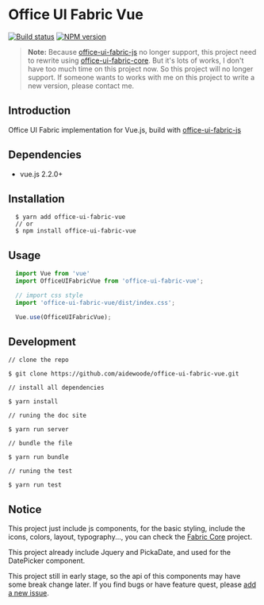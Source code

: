 # Office UI Fabric Vue
[![Build status](https://travis-ci.org/aidewoode/office-ui-fabric-vue.svg?branch=master)](https://travis-ci.org/aidewoode/office-ui-fabric-vue)
[![NPM version](https://img.shields.io/npm/v/office-ui-fabric-vue.svg)](https://www.npmjs.com/package/office-ui-fabric-vue)

> **Note:** Because [office-ui-fabric-js](https://github.com/OfficeDev/office-ui-fabric-js) no longer support, this project need to rewrite using [office-ui-fabric-core](https://github.com/OfficeDev/office-ui-fabric-core). But it's lots of works, I don't have too much time on this project now. So this project will no longer support. If someone wants to works with me on this project to write a new version, please contact me.
 

## Introduction

Office UI Fabric implementation for Vue.js, build with [office-ui-fabric-js](https://github.com/OfficeDev/office-ui-fabric-js)

## Dependencies

- vue.js 2.2.0+

## Installation

```
  $ yarn add office-ui-fabric-vue
  // or
  $ npm install office-ui-fabric-vue
```

## Usage


```javascript
  import Vue from 'vue'
  import OfficeUIFabricVue from 'office-ui-fabric-vue';

  // import css style
  import 'office-ui-fabric-vue/dist/index.css';

  Vue.use(OfficeUIFabricVue);
```

## Development

```
// clone the repo

$ git clone https://github.com/aidewoode/office-ui-fabric-vue.git

// install all dependencies

$ yarn install

// runing the doc site

$ yarn run server

// bundle the file

$ yarn run bundle

// runing the test

$ yarn run test

```


## Notice

This project just include js components, for the basic styling, include the icons, colors, layout, typography..., you can check the [Fabric Core](https://github.com/OfficeDev/office-ui-fabric-core) project.

This project already include Jquery and PickaDate, and used for the DatePicker component.

This project still in early stage, so the api of this components may have some break change later. If you find bugs or have feature quest, please [add a new issue](https://github.com/aidewoode/office-ui-fabric-vue/issues).
